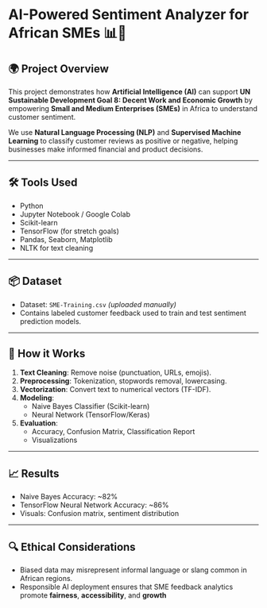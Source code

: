 # AI-Powered Sentiment Analyzer for African SMEs 📊🤖

## 🌍 Project Overview

This project demonstrates how **Artificial Intelligence (AI)** can support **UN Sustainable Development Goal 8: Decent Work and Economic Growth** by empowering **Small and Medium Enterprises (SMEs)** in Africa to understand customer sentiment.

We use **Natural Language Processing (NLP)** and **Supervised Machine Learning** to classify customer reviews as positive or negative, helping businesses make informed financial and product decisions.

---

## 🛠 Tools Used

- Python
- Jupyter Notebook / Google Colab
- Scikit-learn
- TensorFlow (for stretch goals)
- Pandas, Seaborn, Matplotlib
- NLTK for text cleaning

---

## 📦 Dataset

- Dataset: `SME-Training.csv` *(uploaded manually)*
- Contains labeled customer feedback used to train and test sentiment prediction models.

---

## 🚀 How it Works

1. **Text Cleaning**: Remove noise (punctuation, URLs, emojis).
2. **Preprocessing**: Tokenization, stopwords removal, lowercasing.
3. **Vectorization**: Convert text to numerical vectors (TF-IDF).
4. **Modeling**:
   - Naive Bayes Classifier (Scikit-learn)
   - Neural Network (TensorFlow/Keras)
5. **Evaluation**:
   - Accuracy, Confusion Matrix, Classification Report
   - Visualizations

---

## 📈 Results

- Naive Bayes Accuracy: ~82%
- TensorFlow Neural Network Accuracy: ~86%
- Visuals: Confusion matrix, sentiment distribution

---

## 🔍 Ethical Considerations

- Biased data may misrepresent informal language or slang common in African regions.
- Responsible AI deployment ensures that SME feedback analytics promote **fairness**, **accessibility**, and **growth**

